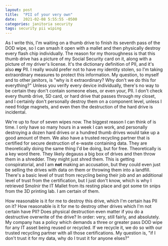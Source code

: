 ```yaml
---
layout: post
title:  "PII of your very own"
date:   2021-02-08 5:55:55 -0500
categories: janitoria security
tags: security pii wiping
---
```

As I write this, I'm waiting on a thumb drive to finish its seventh pass of the DOD wipe, so I can smash it open with a mallet and then physically destroy every flash chip individually.  The reason for my thoroughness is that this thumb drive has a picture of my Social Security card on it, along with a picture of my driver's license.  It's the dictionary definition of PII, and it's also **my** PII.  I really would prefer not to have my identity stolen, so I'm taking extraordinary measures to protect this information.  My question, to myself and to other janitors, is "why is it extraordinary?  Why don't we do this for everything?"  Unless you verify every device individually, there's no way to be certain they don't contain someone elses, or even your, PII.  I don't check every thumb drive, SD card, or hard drive that passes through my closet, and I certainly don't personally destroy them on a component level, unless I need fridge magnets, and even then the destruction of the hard drive is incidental.

We're up to four of seven wipes now.  The biggest reason I can think of is time.  I only have so many hours in a week I can work, and personally destroying a dozen hard drives or a hundred thumb drives would take up a good amount of them.  We also have a trusted recycling partner that is certified for secure destruction of e-waste containing data.  They are theoretically doing the same thing I'd be doing, but for free.  Theoretically is a key word there.  They likely degauss a big box of drives and then throw them in a shredder.  They might just shred them.  This is getting conspiratorial, and I am **not** making an accusation, but they could even just be selling the drives with data on them or throwing them into a landfill.  There's a basic level of trust from recycling being their job and an additional level of trust from the certification, but I just don't know, which is why I retrieved Smolnir the IT Mallet from its resting place and got some tin snips from the 3D printing lab.  I am certain of them.

How reasonable is it for me to destroy this drive, which I'm certain has PII on it?  How reasonable is it for me to destroy other drives which I'm not certain have PII?  Does physical destruction even matter if you do a destructive overwrite of the drive?  In order: very, still fairly, and absolutely.  My company has a policy which demands a three or greater pass DOD wipe for any IT asset being reused or recycled.  If we recycle it, we do so with our trusted recycling partner with all those certifications.  My question is, "if I don't trust it for my data, why do I trust it for anyone elses?"